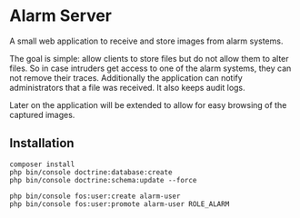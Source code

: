Alarm Server
============

A small web application to receive and store images from alarm systems.

The goal is simple: allow clients to store files but do not allow them to alter files. So in case intruders get access
to one of the alarm systems, they can not remove their traces.
Additionally the application can notify administrators that a file was received. It also keeps audit logs.

Later on the application will be extended to allow for easy browsing of the captured images.

## Installation

    composer install
    php bin/console doctrine:database:create 
    php bin/console doctrine:schema:update --force 

    php bin/console fos:user:create alarm-user
    php bin/console fos:user:promote alarm-user ROLE_ALARM